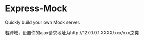 # Express-Mock
Quickly build your own Mock server.

若跨域，设置你的ajax请求地址为http://127.0.0.1:XXXX/xxx/xxx之类